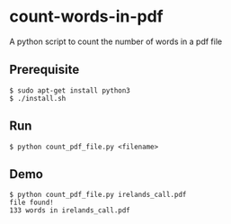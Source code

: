 # count-words-in-pdf
A python script to count the number of words in a pdf file

## Prerequisite
    $ sudo apt-get install python3
    $ ./install.sh

## Run
    $ python count_pdf_file.py <filename>
    
## Demo
    $ python count_pdf_file.py irelands_call.pdf
    file found!
    133 words in irelands_call.pdf
